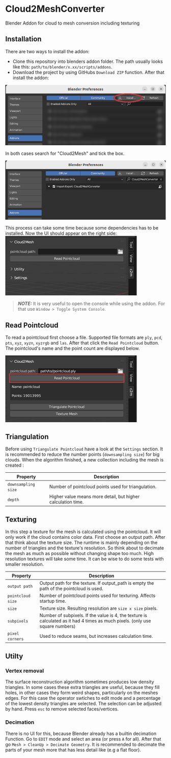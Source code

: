 # Cloud2MeshConverter
Blender Addon for cloud to mesh conversion including texturing

## Installation
There are two ways to install the addon:
- Clone this repository into blenders addon folder. The path usually looks like this: `path/to/blender/x.xx/scripts/addons`.
- Download the project by using GitHubs `Download ZIP` function.
After that install the addon:

![](./resources/installation.png)

In both cases search for "Cloud2Mesh" and tick the box.

![](./resources/installation2.png)

This process can take some time because some dependencies has to be installed.
Now the UI should appear on the right side:
![](./resources/ui.png)
> **_NOTE:_** 
> It is very useful to open the console while using the addon. 
> For that use `Window > Toggle System Console`.

## Read Pointcloud
To read a pointcloud first choose a file. Supported file formats are `ply`, `pcd`, `pts`, `xyz`, `xyzn`, `xyzrgb`
and `las`. After that click the `Read Pointcloud` button. The pointcloud's name and the point count are displayed below.

![](./resources/read_pointcloud.png)

## Triangulation
Before using `Triangulate Pointcloud` have a look at the `Settings` section. 
It is recommended to reduce the number points (`downsampling size`) for big clouds. 
When the algorithm finished, a new collection including the mesh is created :

| Property            | Description                                                  |
|---------------------|--------------------------------------------------------------|
| `downsampling size` | Number of pointcloud points used for triangulation.          |
| `depth`             | Higher value means more detail, but higher calculation time. |


## Texturing
In this step a texture for the mesh is calculated using the pointcloud. It will only work if the cloud contains color data.
First choose an output path. After that think about the texture size. The runtime is mainly depending on the number of triangles and 
the texture's resolution. So think about to decimate the mesh as much as possible without changing shape too much.
High resolution textures will take some time. It can be wise to do some tests with smaller resolution.

| Property          | Description                                                                                                                   |
|-------------------|-------------------------------------------------------------------------------------------------------------------------------|
| `output path`     | Output path for the texture. If output_path is empty the path of the pointcloud is used.                                      |
| `pointcloud size` | Number of pointcloud points used for texturing. Affects startup time.                                                         |
| `size`            | Texture size. Resulting resolution are `size x size` pixels.                                                                  |
| `subpixels`       | Number of subpixels. If the value is 4, the texture is calculated as it had 4 times as much pixels. (only use square numbers) |
| `pixel corners`   | Used to reduce seams, but increases calculation time.                                                                         |
 

## Utilty
### Vertex removal
The surface reconstruction algorithm sometimes produces low density triangles. In some cases these extra triangles are useful,
because they fill holes, in other cases they form weird shapes, particularly on the meshes edges. For this case the operator
swtiches to edit mode and a percentage of the lowest density triangles are selected. The selection can be adjusted by hand.
Press `esc` to remove selected faces/vertices. 

### Decimation
There is no UI for this, because Blender already has a builtin decimation Function. Go to `EDIT` mode and select an area (or press `A` for all).
After that go `Mesh > CleanUp > Decimate Geometry`. It is recommended to decimate the parts of your mesh more that has less detail like (e.g a flat floor).